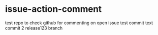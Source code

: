 # issue-action-comment
test repo to check github for commenting on open issue
test commit
text commit 2
release123 branch
